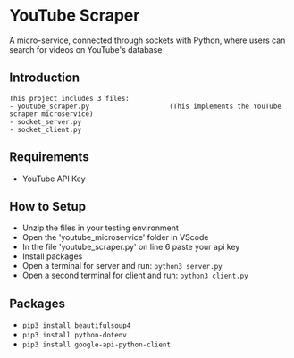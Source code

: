 # YouTube Scraper
A micro-service, connected through sockets with Python, where users can search for videos on YouTube's database

## Introduction 

    This project includes 3 files:
    - youtube_scraper.py         			(This implements the YouTube scraper microservice)
    - socket_server.py
    - socket_client.py
	
## Requirements
- YouTube API Key

## How to Setup
- Unzip the files in your testing environment
- Open the 'youtube_microservice' folder in VScode
- In the file 'youtube_scraper.py' on line 6 paste your api key
- Install packages
- Open a terminal for server and run: ``` python3 server.py ```
- Open a second terminal for client and run: ``` python3 client.py ```

## Packages
- ``` pip3 install beautifulsoup4 ```
- ``` pip3 install python-dotenv ```
- ``` pip3 install google-api-python-client ```
